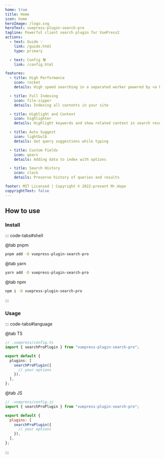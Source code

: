 ```yaml
---
home: true
title: Home
icon: home
heroImage: /logo.svg
heroText: vuepress-plugin-search-pro
tagline: Powerful client search plugin for VuePress2
actions:
  - text: Guide 💡
    link: /guide.html
    type: primary

  - text: Config 🛠
    link: /config.html

features:
  - title: High Performance
    icon: rocket
    details: High speed searching in a separated worker powered by <a href="https://mister-hope.github.io/slimsearch/" _target="_blank">slimsearch</a>

  - title: Full Indexing
    icon: file-zipper
    details: Indexing all contents in your site

  - title: Highlight and Context
    icon: highlighter
    details: Highlight keywords and show related context in search result

  - title: Auto Suggest
    icon: lightbulb
    details: Get query suggestions while typing

  - title: Custom Fields
    icon: gears
    details: Adding data to index with options

  - title: Search History
    icon: clock
    details: Preserve history of queries and results

footer: MIT Licensed | Copyright © 2022-present Mr.Hope
copyrightText: false
---
```


## How to use

### Install

::: code-tabs#shell

@tab pnpm

```bash
pnpm add -D vuepress-plugin-search-pro
```

@tab yarn

```bash
yarn add -D vuepress-plugin-search-pro
```

@tab npm

```bash
npm i -D vuepress-plugin-search-pro
```

:::

### Usage

::: code-tabs#language

@tab TS

```ts
// .vuepress/config.ts
import { searchProPlugin } from "vuepress-plugin-search-pro";

export default {
  plugins: [
    searchProPlugin({
      // your options
    }),
  ],
};
```

@tab JS

```js
// .vuepress/config.js
import { searchProPlugin } from "vuepress-plugin-search-pro";

export default {
  plugins: [
    searchProPlugin({
      // your options
    }),
  ],
};
```

:::

<NetlifyBadge />

<script setup lang="ts">
import NetlifyBadge from "@NetlifyBadge";
</script>
